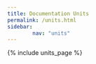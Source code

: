 ```yaml
---
title: Documentation Units
permalink: /units.html
sidebar:
        nav: "units" 
---
```


{% include units_page %}